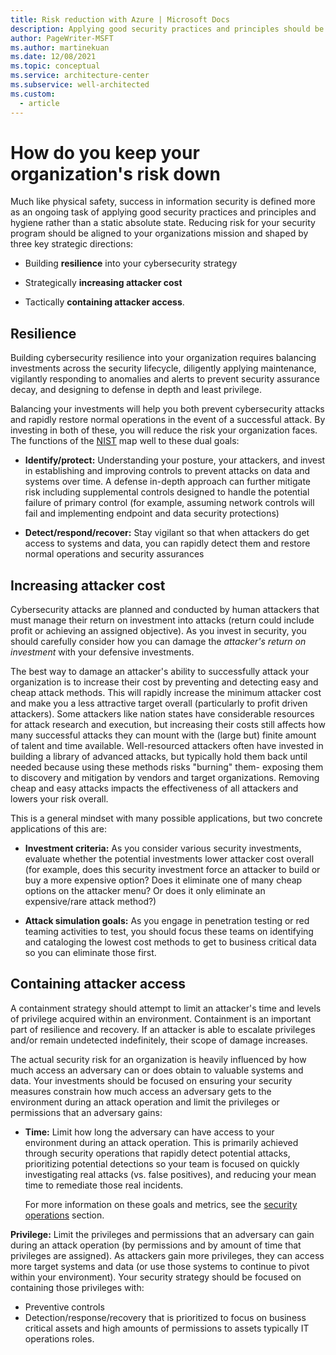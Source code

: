 ```yaml
---
title: Risk reduction with Azure | Microsoft Docs
description: Applying good security practices and principles should be an ongoing task rather than a static absolute state.
author: PageWriter-MSFT
ms.author: martinekuan
ms.date: 12/08/2021
ms.topic: conceptual
ms.service: architecture-center
ms.subservice: well-architected
ms.custom:
  - article
---
```


# How do you keep your organization's risk down

Much like physical safety, success in information security is defined more as an ongoing task of applying good security practices and principles and hygiene rather than a static absolute state. Reducing risk for your security program should be aligned to your organizations mission and shaped by three key strategic directions:

- Building **resilience** into your cybersecurity strategy

- Strategically **increasing attacker cost**

- Tactically **containing attacker access**.

## Resilience

Building cybersecurity resilience into your organization requires balancing investments across the security lifecycle, diligently applying maintenance, vigilantly responding to anomalies and alerts to prevent security assurance decay, and designing to defense in depth and least privilege.

Balancing your investments will help you both prevent cybersecurity attacks and rapidly restore normal operations in the event of a successful attack. By investing in both of these, you will reduce the risk your organization faces. The functions of the [NIST](https://www.nist.gov/cyberframework) map well to these dual goals:

- **Identify/protect:** Understanding your posture, your attackers, and invest in establishing and improving controls to prevent attacks on data and systems over time. A defense in-depth approach can further mitigate risk including supplemental controls designed to handle the potential failure of primary control (for example, assuming network controls will fail and implementing endpoint and data security protections)

- **Detect/respond/recover:** Stay vigilant so that when attackers do get access to systems and data, you can rapidly detect them and restore normal operations and security assurances

## Increasing attacker cost

Cybersecurity attacks are planned and conducted by human attackers that must manage their return on investment into attacks (return could include profit or achieving an assigned objective). As you invest in security, you should carefully consider how you can damage the *attacker's return on investment* with your defensive investments.

The best way to damage an attacker's ability to successfully attack your organization is to increase their cost by preventing and detecting easy and cheap attack methods. This will rapidly increase the minimum attacker cost and make you a less attractive target overall (particularly to profit driven attackers). Some attackers like nation states have considerable resources for attack research and execution, but increasing their costs still affects how many successful attacks they can mount with the (large but) finite amount of talent and time available. Well-resourced attackers often have invested in building a library of advanced attacks, but typically hold them back until needed because using these methods risks "burning" them- exposing them to discovery and mitigation by vendors and target organizations. Removing cheap and easy attacks impacts the effectiveness of all attackers and lowers your risk overall.

This is a general mindset with many possible applications, but two concrete applications of this are:

- **Investment criteria:** As you consider various security investments, evaluate whether the potential investments lower attacker cost overall (for example, does this security investment force an attacker to build or buy a more expensive option? Does it eliminate one of many cheap options on the attacker menu? Or does it only eliminate an expensive/rare attack method?)

- **Attack simulation goals:** As you engage in penetration testing or red teaming activities to test, you should focus these teams on identifying and cataloging the lowest cost methods to get to business critical data so you can eliminate those first.

## Containing attacker access

A containment strategy should attempt to limit an attacker's time and levels  of privilege acquired within an environment. Containment is an important part  of resilience and recovery. If an attacker is able to escalate privileges and/or  remain undetected indefinitely, their scope of damage increases.

The actual security risk for an organization is heavily influenced by how much access an adversary can or does obtain to valuable systems and data. Your investments should be focused on ensuring your security measures constrain how much access an adversary gets to the environment during an attack operation and limit the privileges or permissions that an adversary gains:

- **Time:** Limit how long the adversary can have access to your environment during an attack operation. This is primarily achieved through security operations that rapidly detect potential attacks, prioritizing potential detections so your team is focused on quickly investigating real attacks (vs. false positives), and reducing your mean time to remediate those real incidents.

  For more information on these goals and metrics, see the [security operations](./security-operations.md#objective-and-metrics) section.

**Privilege:** Limit the privileges and permissions that an adversary can gain during an attack operation (by permissions and by amount of time that privileges are assigned). As attackers gain more privileges, they can access more  target systems and data (or use those systems to continue to pivot within your environment). Your security strategy should be focused on containing those privileges with:

- Preventive controls
- Detection/response/recovery that is prioritized to focus on business critical assets and high amounts of permissions to assets typically IT operations roles.
